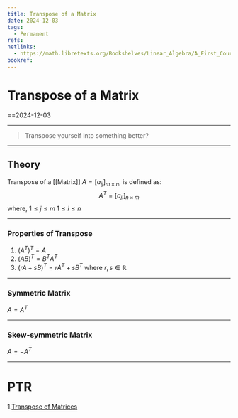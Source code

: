 ```yaml
---
title: Transpose of a Matrix
date: 2024-12-03
tags:
  - Permanent
refs: 
netlinks:
  - https://math.libretexts.org/Bookshelves/Linear_Algebra/A_First_Course_in_Linear_Algebra_(Kuttler)/02%3A_Matrices/2.05%3A_The_Transpose
bookref:
---
```

# Transpose of a Matrix
==2024-12-03

---
> Transpose yourself into something better?
---
## Theory
Transpose of a [[Matrix]] $A=[a_{ij}]_{m\times n}$, is defined as:
$$
A^T=[a_{ji}]_{n\times m}
$$
where,
$1\leq j\leq m$
$1\leq i\leq n$

---
### Properties of Transpose
1. $(A^{T})^{T}=A$
2. $(AB)^T=B^TA^T$
3. $(rA+sB)^T=rA^T+sB^T$ where $r,s\in \mathbb{R}$

---
### Symmetric Matrix
$A=A^T$

---
### Skew-symmetric Matrix
$A=-A^T$

---
# PTR

1.[Transpose of Matrices](https://math.libretexts.org/Bookshelves/Linear_Algebra/A_First_Course_in_Linear_Algebra_(Kuttler)/02%3A_Matrices/2.05%3A_The_Transpose)

